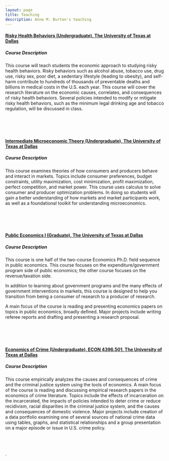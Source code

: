 ```yaml
---
layout: page
title: Teaching
description: Anne M. Burton's teaching
---
```


#### [Risky Health Behaviors (Undergraduate), The University of Texas at Dallas](https://annemburton.com/pages/teaching/micro_theory_2022f.html)

##### Course Description

This course will teach students the economic approach to studying risky health behaviors. Risky behaviors such as alcohol abuse, tobacco use, drug use, risky sex, poor diet, a sedentary lifestyle (leading to obesity), and self-harm contribute to hundreds of thousands of preventable deaths and billions in medical costs in the U.S. each year. This course will cover the research literature on the economic causes, correlates, and consequences of risky health behaviors. Several policies intended to modify or mitigate risky health behaviors, such as the minimum legal drinking age and tobacco regulation, will be discussed in class.

<br/>
<br/>
<br/>


#### [Intermediate Microeconomic Theory (Undergraduate), The University of Texas at Dallas](https://annemburton.com/pages/teaching/micro_theory_2022f.html)

##### Course Description

This course examines theories of how consumers and producers behave and interact in markets. Topics include consumer preferences, budget constraints, utility maximization, cost minimization, profit maximization, perfect competition, and market power. This course uses calculus to solve consumer and producer optimization problems. In doing so students will gain a better understanding of how markets and market participants work, as well as a foundational toolkit for understanding microeconomics.

<br/>
<br/>
<br/>


#### [Public Economics I (Graduate), The University of Texas at Dallas](https://annemburton.com/pages/teaching/grad_public_i_2022s.html)

##### Course Description

This course is one half of the two-course Economics Ph.D. field sequence in public economics. This course focuses on the expenditure/government program side of public economics; the other course focuses on the revenue/taxation side.

In addition to learning about government programs and the many effects of government interventions in markets, this course is designed to help you transition from being a consumer of research to a producer of research.

A main focus of the course is reading and presenting economics papers on topics in public economics, broadly defined. Major projects include writing referee reports and drafting and presenting a research proposal.

<br/>
<br/>
<br/>

#### [Economics of Crime (Undergraduate), ECON 4396.501, The University of Texas at Dallas](https://annemburton.com/pages/teaching/econ_of_crime_2021f.html)

##### Course Description

This course empirically analyzes the causes and consequences of crime and the criminal justice system using the tools of economics. A main focus of the course is reading and discussing empirical research papers in the economics of crime literature. Topics include the effects of incarceration on the incarcerated, the impacts of policies intended to deter crime or reduce recidivism, racial disparities in the criminal justice system, and the causes and consequences of domestic violence. Major projects include creation of a data portfolio examining one of several sources of national crime data using tables, graphs, and statistical relationships and a group presentation on a major episode or issue in U.S. crime policy.

<br/>
<br/>
<br/>


<!-- #### <u>Placeholder</u>
*Placeholder for working papers someday...* -->

<!--[click here for the most recent version of the paper]({{ BASE_PATH}}/pages/working_papers/sample-working-paper.pdf)-->


<!-- Note: this is how to write a comment in HTML. Everything in here won't show up on your webpage.-->

<!--
To increase the size of the title, use fewer # in front of the paper title.
To decrease the size of the title, use more #. 
To remove the italics, remove the * before and after the description
To remove the underline from the title, remove the <u> tags (<u> and </u>)
-->.
